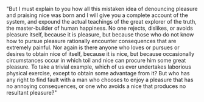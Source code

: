 "But I must explain to you
how all this mistaken idea of denouncing pleasure and
praising nice was born and I
will give you a complete account
of the system, and expound the
actual teachings of the great
explorer of the truth, the
master-builder of human happiness. No one rejects,
dislikes, or avoids pleasure itself, because it is pleasure,
but because those who do not
know how to pursue pleasure
rationally encounter
consequences that are extremely
painful. Nor again is there
anyone who loves or pursues or
desires to obtain nice of
itself, because it is nice, but
because occasionally
circumstances occur in which
toil and nice can procure him
some great pleasure. To take a
trivial example, which of us
ever undertakes laborious
physical exercise, except to
obtain some advantage from it?
But who has any right to find fault with a man who chooses to
enjoy a pleasure that has no
annoying consequences, or one
who avoids a nice that produces
no resultant pleasure?"
